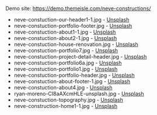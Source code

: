 Demo site: https://demo.themeisle.com/neve-constructions/

* neve-constuction-our-header1-1.jpg         - [Unsplash](https://unsplash.com/photos/tZw3fcjUIpM)
* neve-constuction-portfolio-footer.jpg      - [Unsplash](https://unsplash.com/photos/sTw2KYpoujk)
* neve-constuction-about1-1.jpg              - [Unsplash](https://unsplash.com/photos/VI1UCQe4U4A)
* neve-constuction-about2-1.jpg              - [Unsplash](https://unsplash.com/photos/UTO8escGF3M)
* neve-constuction-house-renovation.jpg      - [Unsplash](https://unsplash.com/photos/WEWTGkPUVT0)
* neve-constuction-portfolio7.jpg            - [Unsplash](https://unsplash.com/photos/84ZA1jFsfzM)
* neve-constuction-project-detail-header.jpg - [Unsplash](https://unsplash.com/photos/qvBYnMuNJ9A)
* neve-constuction-portfolio6a.jpg           - [Unsplash](https://unsplash.com/photos/EN1tF2EG-50)
* neve-constuction-portfolio1.jpg            - [Unsplash](https://unsplash.com/photos/zZza888FSKg)
* neve-constuction-portfolio-header.jpg      - [Unsplash](https://unsplash.com/photos/8Gg2Ne_uTcM)
* neve-constuction-about-footer-1.jpg        - [Unsplash](https://unsplash.com/photos/sYK-jN0sKBY)
* neve-constuction-about4.jpg                - [Unsplash](https://unsplash.com/photos/k5l-zbRSPds)
* ryan-moreno-CI8aAXcmHLE-unsplash.jpg       - [Unsplash](https://unsplash.com/photos/CI8aAXcmHLE)
* neve-constuction-topography.jpg            - [Unsplash](https://unsplash.com/photos/G-YbAOA6qqQ)
* neve-construction-home1-1.jpg              - [Unsplash](https://unsplash.com/photos/fYD54gVXFGM)